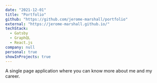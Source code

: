 ```yaml
---
date: "2021-12-01"
title: "Portfolio"
github: "https://github.com/jerome-marshall/portfolio"
external: "https://jerome-marshall.github.io/"
techStack:
  - Gatsby
  - GraphQL
  - React.js
company: null
personal: true
showInProjects: true
---
```


A single page application where you can know more about me and my career.

